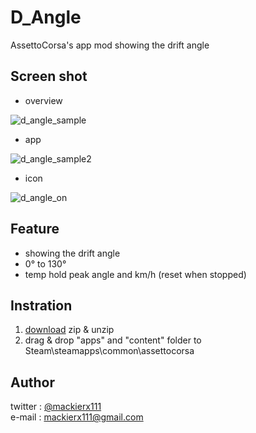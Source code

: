 # D_Angle
AssettoCorsa's app mod showing the drift angle  

## Screen shot
- overview  

![d_angle_sample](https://user-images.githubusercontent.com/14327102/34168532-1338e690-e528-11e7-8804-d2f08255b7c9.png)

- app  

![d_angle_sample2](https://user-images.githubusercontent.com/14327102/34168541-187daed8-e528-11e7-982b-c2a736c9ea89.png)

- icon  

![d_angle_on](https://user-images.githubusercontent.com/14327102/34168556-24c59930-e528-11e7-9183-e0d04c91da8c.png)

## Feature
- showing the drift angle
- 0° to 130°
- temp hold peak angle and km/h (reset when stopped)

## Instration
1. [download](https://github.com/mackierx111/D_Angle/archive/v1.0.0.zip) zip & unzip
1. drag & drop "apps" and "content" folder to Steam\steamapps\common\assettocorsa

## Author
twitter : [@mackierx111](https://twitter.com/mackierx111)  
e-mail : mackierx111@gmail.com
